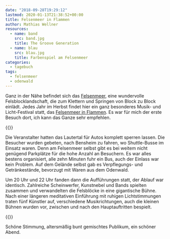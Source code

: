 ```yaml
---
date: "2018-09-28T19:29:12"
lastmod: 2020-01-13T21:38:52+00:00
title: Felsenmeer in Flammen
author: Mathias Wellner
resources:
  - name: band
    src: band.jpg
    title: The Groove Generation
  - name: blau
    src: blau.jpg
    title: Farbenspiel am Felsenmeer
categories:
  - tagebuch
tags:
  - felsenmeer
  - odenwald
---
```

Ganz in der Nähe befindet sich das [Felsenmeer](http://www.felsenmeer.org/), eine wundervolle Felsblocklandschaft, die zum Klettern und Springen von Block zu Block einlädt. Jedes Jahr im Herbst findet hier ein ganz besonderes Musik- und Licht-Festival statt, das [Felsenmeer in Flammen](https://www.felsenmeerinflammen.de/). Es war für mich der erste Besuch dort, ich kann das Ganze sehr empfehlen.
<!--more-->

{{<responsive-image name="blau">}}

Die Veranstalter hatten das Lautertal für Autos komplett sperren lassen. Die Besucher wurden gebeten, nach Bensheim zu fahren, wo Shuttle-Busse im Einsatz waren. Denn am Felsenmeer selbst gibt es bei weitem nicht genügend Parkplätze für die hohe Anzahl an Besuchern. Es war alles bestens organisiert, alle zehn Minuten fuhr ein Bus, auch der Einlass war kein Problem. Auf dem Gelände selbst gab es Verpflegungs- und Getränkestände, bevorzugt mit Waren aus dem Odenwald. 

Um 20 Uhr und 22 Uhr fanden dann die Aufführungen statt, der Ablauf war identisch. Zahlreiche Scheinwerfer, Kunstnebel und Bands spielten zusammen und verwandelten die Felsblöcke in eine gigantische Bühne. Nach einer längeren meditativen Einführung mit ruhigen Lichtstimmungen traten fünf Künstler auf, verschiedene Musikrichtungen, auch die kleinen Bühnen wurden vor, zwischen und nach den Hauptauftritten bespielt. 

{{<responsive-image name="band">}}

Schöne Stimmung, altersmäßig bunt gemischtes Publikum, ein schöner Abend. 